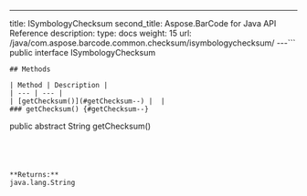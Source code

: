 ---
title: ISymbologyChecksum
second_title: Aspose.BarCode for Java API Reference
description: 
type: docs
weight: 15
url: /java/com.aspose.barcode.common.checksum/isymbologychecksum/
---```
public interface ISymbologyChecksum
```
## Methods

| Method | Description |
| --- | --- |
| [getChecksum()](#getChecksum--) |  |
### getChecksum() {#getChecksum--}
```
public abstract String getChecksum()
```




**Returns:**
java.lang.String

